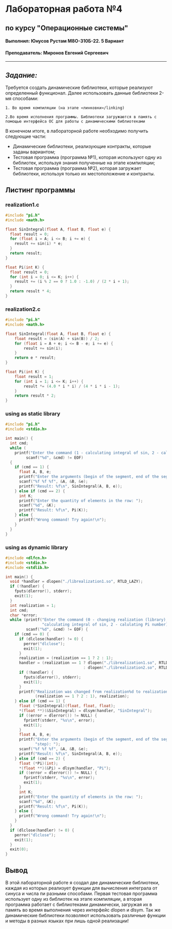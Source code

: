 # Лабораторная работа №4
## по курсу "Операционные системы"
#### Выполнил: Юнусов Рустам М8О-310Б-22. 5 Вариант
#### Преподаватель: Миронов Евгений Сергеевич
---
## *Задание:*
Требуется создать динамические библиотеки, которые реализуют определенный функционал.
Далее использовать данные библиотеки 2-мя способами:
    
    1. Во время компиляции (на этапе «линковки»/linking)

    2.Во время исполнения программы. Библиотеки загружаются в память с помощью интерфейса ОС для работы с динамическими библиотеками

В конечном итоге, в лабораторной работе необходимо получить следующие части:
* Динамические библиотеки, реализующие контракты, которые заданы вариантом;
* Тестовая программа (программа №1), которая используют одну из библиотек, используя
знания полученные на этапе компиляции;
* Тестовая программа (программа №2), которая загружает библиотеки, используя только их
местоположение и контракты.

## Листинг программы

### realization1.c
```c++
#include "pi.h"
#include <math.h>

float SinIntegral(float A, float B, float e) {
  float result = 0;
  for (float i = A; i <= B; i += e) {
    result += sin(i) * e;
  }
  return result;
}

float Pi(int K) {
  float result = 0;
  for (int i = 0; i <= K; i++) {
    result += (i % 2 == 0 ? 1.0 : -1.0) / (2 * i + 1);
  }
  return result * 4;
}
```

### realization2.c
```c++
#include "pi.h"
#include <math.h>

float SinIntegral(float A, float B, float e) {
    float result = (sin(A) + sin(B)) / 2;
    for (float i = A + e; i <= B - e; i += e) {
        result += sin(i);
    }
    return e * result;
}

float Pi(int K) {
    float result = 1;
    for (int i = 1; i <= K; i++) {
        result *= (4.0 * i * i) / (4 * i * i - 1);
    }
    return result * 2;
}
```

### using as static library
```c++
#include "pi.h"
#include <stdio.h>

int main() {
  int cmd;
  while (
    printf("Enter the command (1 - calculating integral of sin, 2 - calulating Pi number): ") > 0 &&
         scanf("%d", &cmd) != EOF) 
  {
    if (cmd == 1) {
      float A, B, e;
      printf("Enter the arguments (begin of the segment, end of the segment, step): ");
      scanf("%f %f %f", &A, &B, &e);
      printf("Result: %f\n", SinIntegral(A, B, e));
    } else if (cmd == 2) {
      int K;
      printf("Enter the quantity of elements in the row: ");
      scanf("%d", &K);
      printf("Result: %f\n", Pi(K));
    } else {
      printf("Wrong command! Try again!\n");
    }
  }
}
```

### using as dynamic library
```c++
#include <dlfcn.h>
#include <stdio.h>
#include <stdlib.h>

int main() {
  void *handler = dlopen("./librealization1.so", RTLD_LAZY);
  if (!handler) {
    fputs(dlerror(), stderr);
    exit(1);
  }
  int realization = 1;
  int cmd;
  char *error;
  while (printf("Enter the command (0 - changing realization (library), 1 - "
                "calculating integral of sin, 2 - calulating Pi number): ") > 0 &&
         scanf("%d", &cmd) != EOF) {
    if (cmd == 0) {
      if (dlclose(handler) != 0) {
        perror("dlclose");
        exit(1);
      }
      realization = (realization == 1 ? 2 : 1);
      handler = (realization == 1 ? dlopen("./librealization1.so", RTLD_LAZY)
                                  : dlopen("./librealization2.so", RTLD_LAZY));
      if (!handler) {
        fputs(dlerror(), stderr);
        exit(1);
      }
      printf("Realization was changed from realization%d to realization%d.\n",
             (realization == 1 ? 2 : 1), realization);
    } else if (cmd == 1) {
      float (*SinIntegral)(float, float, float);
      *(float **)(&SinIntegral) = dlsym(handler, "SinIntegral");
      if ((error = dlerror()) != NULL) {
        fprintf(stderr, "%s\n", error);
        exit(1);
      }
      float A, B, e;
      printf("Enter the arguments (begin of the segment, end of the segment, "
             "step): ");
      scanf("%f %f %f", &A, &B, &e);
      printf("Result: %f\n", SinIntegral(A, B, e));
    } else if (cmd == 2) {
      float (*Pi)(int);
      *(float **)(&Pi) = dlsym(handler, "Pi");
      if ((error = dlerror()) != NULL) {
        fprintf(stderr, "%s\n", error);
        exit(1);
      }
      int K;
      printf("Enter the quantity of elements in the row: ");
      scanf("%d", &K);
      printf("Result: %f\n", Pi(K));
    } else {
      printf("Wrong command! Try again!\n");
    }
  }
  if (dlclose(handler) != 0) {
    perror("dlclose");
    exit(1);
  }
  exit(0);
}
```


## Вывод
В этой лабораторной работе я создал две динамические библиотеки, каждая из которых реализует функции для вычисления интеграла от синуса и числа пи разными способами. Первая тестовая программа использует одну из библиотек на этапе компиляции, а вторая программа работает с библиотеками динамически, загружая их в память во время выполнения через интерфейс dlopen и dlsym.
Так же динамические библиотеки позволяют использовать различные функции и методы в разных языках при лишь одной реализации!